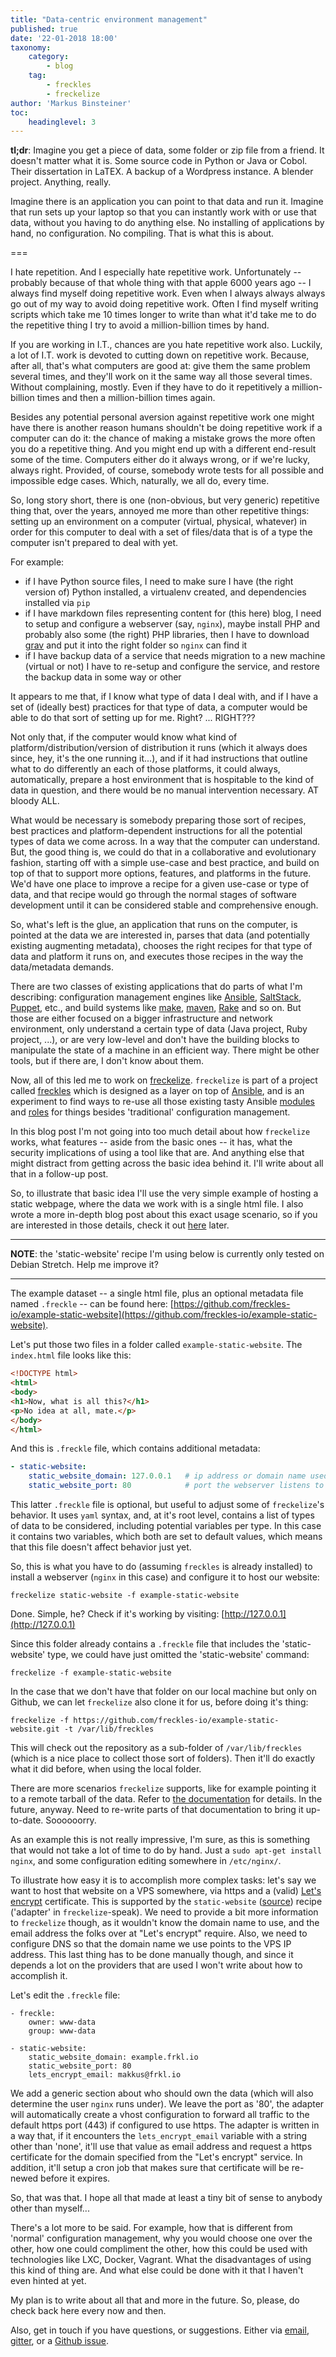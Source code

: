 ```yaml
---
title: "Data-centric environment management"
published: true
date: '22-01-2018 18:00'
taxonomy:
    category:
        - blog
    tag:
        - freckles
        - freckelize
author: 'Markus Binsteiner'
toc:
    headinglevel: 3
---
```


**tl;dr**: Imagine you get a piece of data, some folder or zip file from a friend. It doesn't matter what it is. Some source code in Python or Java or Cobol. Their dissertation in LaTEX. A backup of a Wordpress instance. A blender project. Anything, really.

Imagine there is an application you can point to that data and run it. Imagine that run sets up your laptop so that you can instantly work with or use that data, without you having to do anything else. No installing of applications by hand, no configuration. No compiling. That is what this is about.

===

I hate repetition. And I especially hate repetitive work. Unfortunately -- probably because of that whole thing with that apple 6000 years ago -- I always find myself doing repetitive work. Even when I always always always go out of my way to avoid doing repetitive work. Often I find myself writing scripts which take me 10 times longer to write than what it'd take me to do the repetitive thing I try to avoid a million-billion times by hand. 

If you are working in I.T., chances are you hate repetitive work also. Luckily, a lot of I.T. work is devoted to cutting down on repetitive work. Because, after all, that's what computers are good at: give them the same problem several times, and they'll work on it the same way all those several times. Without complaining, mostly. Even if they have to do it repetitively a million-billion times and then a million-billion times again.

Besides any potential personal aversion against repetitive work one might have there is another reason humans shouldn't be doing repetitive work if a computer can do it: the chance of making a mistake grows the more often you do a repetitive thing. And you might end up with a different end-result some of the time. Computers either do it always wrong, or if we're lucky, always right. Provided, of course, somebody wrote tests for all possible and impossible edge cases. Which, naturally, we all do, every time.

So, long story short, there is one (non-obvious, but very generic) repetitive thing that, over the years, annoyed me more than other repetitive things: setting up an environment on a computer (virtual, physical, whatever) in order for this computer to deal with a set of files/data that is of a type the computer isn't prepared to deal with yet. 

For example: 

- if I have Python source files, I need to make sure I have (the right version of) Python installed, a virtualenv created, and dependencies installed via `pip`
- if I have markdown files representing content for (this here) blog, I need to setup and configure a webserver (say, `nginx`), maybe install PHP and probably also some (the right) PHP libraries, then I have to download [grav](https://getgrav.org) and put it into the right folder so `nginx` can find it
- if I have backup data of a service that needs migration to a new machine (virtual or not) I have to re-setup and configure the service, and restore the backup data in some way or other

It appears to me that, if I know what type of data I deal with, and if I have a set of (ideally best) practices for that type of data, a computer would be able to do that sort of setting up for me. Right? ... RIGHT???

Not only that, if the computer would know what kind of platform/distribution/version of distribution it runs (which it always does since, hey, it's the one running it...), and if it had instructions that outline what to do differently an each of those platforms, it could always, automatically, prepare a host environment that is hospitable to the kind of data in question, and there would be no manual intervention necessary. AT bloody ALL.

What would be necessary is somebody preparing those sort of recipes, best practices and platform-dependent instructions for all the potential types of data we come across. In a way that the computer can understand. But, the good thing is, we could do that in a collaborative and evolutionary fashion, starting off with a simple use-case and best practice, and build on top of that to support more options, features, and platforms in the future. We'd have one place to improve a recipe for a given use-case or type of data, and that recipe would go through the normal stages of software development until it can be considered stable and comprehensive enough. 

So, what's left is the glue, an application that runs on the computer, is pointed at the data we are interested in, parses that data (and potentially existing augmenting metadata), chooses the right recipes for that type of data and platform it runs on, and executes those recipes in the way the data/metadata demands.

There are two classes of existing applications that do parts of what I'm describing: configuration management engines like [Ansible](https://ansible.com), [SaltStack](https://saltstack.com/), [Puppet](https://puppet.com), etc., and build systems like [make](https://www.gnu.org/software/make/), [maven](https://maven.apache.org/), [Rake](https://github.com/ruby/rake) and so on. But those are either focused on a bigger infrastructure and network environment, only understand a certain type of data (Java project, Ruby project, ...), or are very low-level and don't have the building blocks to manipulate the state of a machine in an efficient way. There might be other tools, but if there are, I don't know about them.

Now, all of this led me to work on [freckelize](https://docs.freckles.io/en/latest/freckelize_command.html). `freckelize` is part of a project called [freckles](https://github.com/makkus/freckles) which is designed as a layer on top of [Ansible](https://ansible.com), and is an experiment to find ways to re-use all those existing tasty Ansible [modules](http://docs.ansible.com/list_of_all_modules.html) and [roles](https://galaxy.ansible.com/) for things besides 'traditional' configuration management.

In this blog post I'm not going into too much detail about how `freckelize` works, what features -- aside from the basic ones -- it has, what the security implications of using a tool like that are. And anything else that might distract from getting across the basic idea behind it. I'll write about all that in a follow-up post.

So, to illustrate that basic idea I'll use the very simple example of hosting a static webpage, where the data we work with is a single html file. I also wrote a more in-depth blog post about this exact usage scenario, so if you are interested in those details, check it out [here](/blog/example-static-website) later.

---

**NOTE**: the 'static-website' recipe I'm using below is currently only tested on Debian Stretch. Help me improve it?

---

The example dataset -- a single html file, plus an optional metadata file named `.freckle` -- can be found here: [https://github.com/freckles-io/example-static-website](https://github.com/freckles-io/example-static-website).

Let's put those two files in a folder called `example-static-website`. The `index.html` file looks like this:

```html
<!DOCTYPE html>
<html>
<body>
<h1>Now, what is all this?</h1>
<p>No idea at all, mate.</p>
</body>
</html>
```

And this is `.freckle` file, which contains additional metadata:

```yml
- static-website:
    static_website_domain: 127.0.0.1   # ip address or domain name used by this server
    static_website_port: 80            # port the webserver listens to
```

This latter `.freckle` file is optional, but useful to adjust some of `freckelize`'s behavior. It uses `yaml` syntax, and, at it's root level, contains a list of types of data to be considered, including potential variables per type. In this case it contains two variables, which both are set to default values, which means that this file doesn't affect behavior just yet.

So, this is what you have to do (assuming `freckles` is already installed) to install a webserver (`nginx` in this case) and configure it to host our website:

```
freckelize static-website -f example-static-website
```

Done. Simple, he? Check if it's working by visiting: [http://127.0.0.1](http://127.0.0.1)

Since this folder already contains a `.freckle`  file that includes the 'static-website' type, we could have just omitted the 'static-website' command:

```
freckelize -f example-static-website
```

In the case that we don't have that folder on our local machine but only on Github, we can let `freckelize` also clone it for us, before doing it's thing:

```
freckelize -f https://github.com/freckles-io/example-static-website.git -t /var/lib/freckles
```

This will check out the repository as a sub-folder of `/var/lib/freckles` (which is a nice place to collect those sort of folders). Then it'll do exactly what it did before, when using the local folder.

There are more scenarios `freckelize` supports, like for example pointing it to a remote tarball of the data. Refer to [the documentation](https://docs.freckles.io) for details. In the future, anyway. Need to re-write parts of that documentation to bring it up-to-date. Soooooorry.

As an example this is not really impressive, I'm sure, as this is something that would not take a lot of time to do by hand. Just a `sudo apt-get install nginx`, and some configuration editing somewhere in `/etc/nginx/`. 

To illustrate how easy it is to accomplish more complex tasks: let's say we want to host that website on a VPS somewhere, via https and a (valid) [Let's encrypt](https://letsencrypt.org/) certificate. This is supported by the `static-website` ([source](https://github.com/freckles-io/adapters/tree/master/web/static-website)) recipe ('adapter' in `freckelize`-speak). We need to provide a bit more information to `freckelize` though, as it wouldn't know the domain name to use, and the email address the folks over at "Let's encrypt" require. Also, we need to configure DNS so that the domain name we use points to the VPS IP address. This last thing has to be done manually though, and since it depends a lot on the providers that are used I won't write about how to accomplish it.

Let's edit the `.freckle` file:

```
- freckle:
    owner: www-data
    group: www-data
    
- static-website:
    static_website_domain: example.frkl.io
    static_website_port: 80
    lets_encrypt_email: makkus@frkl.io
```

We add a generic section about who should own the data (which will also determine the user `nginx` runs under). We leave the port as '80', the adapter will automatically create a vhost configuration to forward all traffic to the default https port (443) if configured to use https. The adapter is written in a way that, if it encounters the `lets_encrypt_email` variable with a string other than 'none', it'll use that value as email address and request a https certificate for the domain specified from the "Let's encrypt" service. In addition, it'll setup a cron job that makes sure that certificate will be re-newed before it expires.

So, that was that. I hope all that made at least a tiny bit of sense to anybody other than myself...

There's a lot more to be said. For example, how that is different from 'normal' configuration management, why you would choose one over the other, how one could compliment the other, how this could be used with technologies like LXC, Docker, Vagrant. What the disadvantages of using this kind of thing are. And what else could be done with it that I haven't even hinted at yet.

My plan is to write about all that and more in the future. So, please, do check back here every now and then.

Also, get in touch if you have questions, or suggestions. Either via [email](mailto:makkus@posteo.de), [gitter](https://gitter.im/freckles-io/Lobby), or a [Github issue](https://github.com/makkus/freckles/issues).
